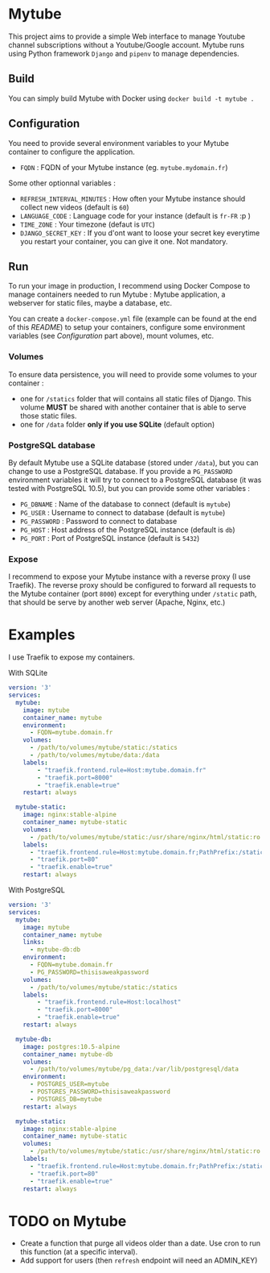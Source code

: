 # Mytube

This project aims to provide a simple Web interface to manage Youtube channel subscriptions without a Youtube/Google account. Mytube runs using Python framework `Django` and `pipenv` to manage dependencies.

## Build

You can simply build Mytube with Docker using `docker build -t mytube .`

## Configuration

You need to provide several environment variables to your Mytube container to configure the application.
- `FQDN` : FQDN of your Mytube instance (eg. `mytube.mydomain.fr`)

Some other optionnal variables :
- `REFRESH_INTERVAL_MINUTES` : How often your Mytube instance should collect new videos (default is `60`)
- `LANGUAGE_CODE` : Language code for your instance (default is `fr-FR` :p )
- `TIME_ZONE` : Your timezone (defaut is `UTC`)
- `DJANGO_SECRET_KEY` : If you d'ont want to loose your secret key everytime you restart your container, you can give it one. Not mandatory.

## Run

To run your image in production, I recommend using Docker Compose to manage containers needed to run Mytube : Mytube application, a webserver for static files, maybe a database, etc.

You can create a `docker-compose.yml` file (example can be found at the end of this *README*) to setup your containers, configure some environment variables (see *Configuration* part above), mount volumes, etc.

### Volumes

To ensure data persistence, you will need to provide some volumes to your container :
- one for `/statics` folder that will contains all static files of Django. This volume **MUST** be shared with another container that is able to serve those static files.
- one for `/data` folder **only if you use SQLite** (default option)

### PostgreSQL database

By default Mytube use a SQLite database (stored under `/data`), but you can change to use a PostgreSQL database. If you provide a `PG_PASSWORD` environment variables it will try to connect to a PostgreSQL database (it was tested with PostgreSQL 10.5), but you can provide some other variables :
- `PG_DBNAME` : Name of the database to connect (default is `mytube`)
- `PG_USER` : Username to connect to database (default is `mytube`)
- `PG_PASSWORD` : Password to connect to database
- `PG_HOST` : Host address of the PostgreSQL instance (default is `db`)
- `PG_PORT` : Port of PostgreSQL instance (default is `5432`)

### Expose

I recommend to expose your Mytube instance with a reverse proxy (I use Traefik). The reverse proxy should be configured to forward all requests to the Mytube container (port `8000`) except for everything under `/static` path, that should be serve by another web server (Apache, Nginx, etc.)

# Examples

I use Traefik to expose my containers.

With SQLite
```yml
version: '3'
services:
  mytube:
    image: mytube
    container_name: mytube
    environment:
      - FQDN=mytube.domain.fr
    volumes:
      - /path/to/volumes/mytube/static:/statics
      - /path/to/volumes/mytube/data:/data
    labels:
        - "traefik.frontend.rule=Host:mytube.domain.fr"
        - "traefik.port=8000"
        - "traefik.enable=true"
    restart: always

  mytube-static:
    image: nginx:stable-alpine
    container_name: mytube-static
    volumes:
      - /path/to/volumes/mytube/static:/usr/share/nginx/html/static:ro
    labels:
      - "traefik.frontend.rule=Host:mytube.domain.fr;PathPrefix:/static"
      - "traefik.port=80"
      - "traefik.enable=true"
    restart: always
```

With PostgreSQL
```yml
version: '3'
services:
  mytube:
    image: mytube
    container_name: mytube
    links:
      - mytube-db:db
    environment:
      - FQDN=mytube.domain.fr
      - PG_PASSWORD=thisisaweakpassword
    volumes:
      - /path/to/volumes/mytube/static:/statics
    labels:
        - "traefik.frontend.rule=Host:localhost"
        - "traefik.port=8000"
        - "traefik.enable=true"
    restart: always

  mytube-db:
    image: postgres:10.5-alpine
    container_name: mytube-db
    volumes:
      - /path/to/volumes/mytube/pg_data:/var/lib/postgresql/data
    environment:
      - POSTGRES_USER=mytube
      - POSTGRES_PASSWORD=thisisaweakpassword
      - POSTGRES_DB=mytube
    restart: always

  mytube-static:
    image: nginx:stable-alpine
    container_name: mytube-static
    volumes:
      - /path/to/volumes/mytube/static:/usr/share/nginx/html/static:ro
    labels:
      - "traefik.frontend.rule=Host:mytube.domain.fr;PathPrefix:/static"
      - "traefik.port=80"
      - "traefik.enable=true"
    restart: always
```

# TODO on Mytube
- Create a function that purge all videos older than a date. Use cron to run this function (at a specific interval).
- Add support for users (then `refresh` endpoint will need an ADMIN_KEY)
